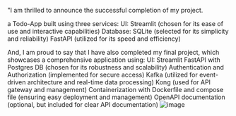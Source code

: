 "I am thrilled to announce the successful completion of my project.

a Todo-App built using three services:
UI: Streamlit (chosen for its ease of use and interactive capabilities)
 Database: SQLite (selected for its simplicity and reliability)
 FastAPI (utilized for its speed and efficiency)

And, I am proud to say that I have also completed my final project, which showcases a comprehensive application using:
UI: Streamlit
FastAPI with Postgres DB (chosen for its robustness and scalability)
 Authentication and Authorization (implemented for secure access)
Kafka (utilized for event-driven architecture and real-time data processing)
Kong (used for API gateway and management)
Containerization with Dockerfile and compose file (ensuring easy deployment and management)
OpenAPI documentation (optional, but included for clear API documentation)
![image](https://github.com/anwarsiraj1234/-I-am-thrilled-to-announce-the-successful-completion-of-my-project./assets/142794640/dc0ffad6-51b8-4440-9515-046ea0803124)
